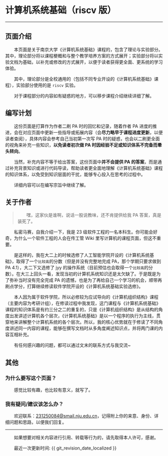 
<style>p { text-indent: 2em; }</style>


# 计算机系统基础（riscv 版）

---

## 页面介绍

本页面是关于南京大学《计算机系统基础》课程的，包含了理论与实验部分。其中，理论部分将以课程梗概和与整个教学培养方案的方式展开；实验部分将以实验文档为基础，以补充或修改的方式展开，以便于读者获得更全面、更系统的学习体验。

其中，理论部分是全校通用的（包括不同专业开设的《计算机系统基础》课程），实验部分使用的是 `riscv` 实验。

对于课程部分的内容如有疑惑的地方，可以移步课程介绍继续详细了解。


## 编写计划

这份页面是打算作为作者二刷 PA 时的回忆和记录，随着作者 PA 进度的推进，会在对应页面中更新一些指导或拓展内容（会**尽力略早于课程进度更新**，以便读者查阅），具体内容会参考自己当初第一次写 PA 时的疑惑，也会以二刷更全面的视角来补充一些知识，**以免读者初次做 PA 时因经验不足或知识体系不完备而晕头转向**。

当然，补充内容不等于给出答案，这份页面中**并不会提供 PA 的答案**，而是通过补充背景知识或进行代码导读，帮助读者更全面地理解《计算机系统基础》课程的知识体系，以免受到知识层面的干扰，能够专心投入在思考的过程中。

详细内容可以在编写宗旨中继续了解。


## 关于作者

> 嘿，这家伙是谁啊，说话一股说教味，还不肯提供给我 PA 答案，真是装死了。

私密马赛，自我介绍一下，我是 23 级软件工程的一名本科生。你可能会好奇，为什么一个软件工程的人会在传工管 Wiki 里写计算机的课程页面，但这不重要。

是这样的，我在大二上的时候选修了人工智能学院开设的《计算机系统基础》，取得了一个`比较高`的分数（但是并没有完整地完成 PA，那个学期只要求做到 PA 4.1），大二下又选修了 jyy 的操作系统（目前预估也会取得一个`比较高`的分数）。在大三上回头一看，发现当初的计算机系统知识还是太欠缺了。于是既是为了弥补当时没有完全完成 PA 的遗憾，也是为了再给自己一个学习的机会，顺带再刷点学分，打算继续修读软件学院开设的《计算机系统基础实验选修》。

本人因为属于软件学院，所以必修较为应试导向的《计算机组织结构》课程（主要内容为考研计组），在修读过程中我发现，这门课程与《计算机系统基础》课程的知识体系是有约三分之二的重复的，只是《计算机组织结构》是从结构的角度出发讲述计算机各个层次，《计算机系统基础》是以一个程序的执行为主线，贯穿地来讲解整个计算机系统的各个层次。所以，我的核心优势就在于修读了不同角度讲述同一内容的课程，能够在撰写文档时从多角度阐述知识点，并将两门课的内容互相补充。

有任何感兴趣的问题，都可以通过文末的联系方式与我交流~

## 其他

### 为什么要写这个页面？

感觉比较有趣，也比较有意义，就写了。

### 我有疑问/建议该怎么办？

欢迎联系：<email>231250084@smail.nju.edu.cn</email>，记得附上你的来意、身份、详细问题和思路，以便我们回复。

---

如果想要对相关内容进行引用、转载等行为的，请先取得本人许可，感谢。

最近一次更新时间: {{ git_revision_date_localized }}
